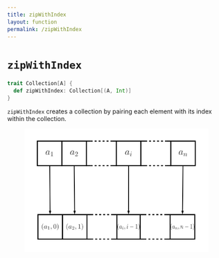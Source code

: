 ```yaml
---
title: zipWithIndex
layout: function
permalink: /zipWithIndex
---
```


# `zipWithIndex`

~~~ scala
trait Collection[A] {
  def zipWithIndex: Collection[(A, Int)]
}
~~~

`zipWithIndex` creates a collection by pairing each element with its index
within the collection.

<figure class="diagram">
  <img src="images/zipWithIndex.svg" alt="zipWithIndex function">
  <!-- <figcaption class="diagram-desc"></figcaption> -->
</figure>

